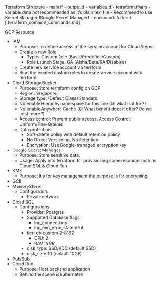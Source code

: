 Terraform Structure
    - main.tf
    - output.tf
    - variables.tf
    - terraform.tfvars
        - variable data not recommended as it's plain text file
        - Recommend to use Secret Manager (Google Secret Manager)
    - command: (refers)[.terraform_common_commands.md]

GCP Resource
- IAM
    - Purpose: To define access of the service account for Cloud Steps:
    - Create a new Role:
        - Types: Custom Role (Basic/Predefine/Custom)
        - Role Launch Stage: GA (Alpha/Beta/GA/Disabled)
    - Create new service account via terrform
    - Bind the created custom roles to create service account with terrform
- Cloud Storage Bucket
    - Purpose: Store terraform config on GCP
    - Region: Singapore
    - Storage type: (Default Class) Standard
    - No enable Hierachy namespace for this one (Q: what is it for ?)
    - No enable Anywhere Cache (Q: What benefit does it offer? Do we cost more ?)
    - Access control: Prevent public access, Access Control: Uniform/Fine-Grained
    - Data protection: 
        - Soft-delete policy with default retention policy
        - No Object Versioning, No Retention 
        - Encryption: Use Google-managed encryption key
- Google Secret Manager
    - Purpose: Store sensitive data. 
    - Usage: Apply into terraform for provisioning some resource such as Cloud SQL & Cloud Run
- KMS
    - Purpose: It's for key management the purpose is for encrypting 
- GCR
- MemoryStore:
    - Configuration:
        - Private network
- Cloud SQL
    - Configurations:
        - Provider: Postgres
        - Supported Database flags:
            - log_connections
            - log_min_error_statement
        - tier: db-custom-2-8192
            - CPU: 2
            - RAM: 8GB
        - disk_type: SSD/HDD (default SSD)
        - disk_size: 10 (default 10GB)
- Pub/Sub
- Cloud Run
    - Purpose: Host backend application
    - Behind the scene is kubernetes

